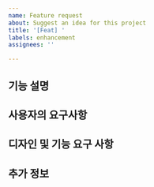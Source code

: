 ```yaml
---
name: Feature request
about: Suggest an idea for this project
title: '[Feat] '
labels: enhancement
assignees: ''

---
```


## 기능 설명

<!-- 추가하고 싶은 기능을 설명해주세요. -->

## 사용자의 요구사항

<!-- - 이 기능이 왜 필요한지 설명해주세요. -->
<!-- - 사용자가 이 기능을 사용하면 얻을 수 있는 이점은 무엇인가요? -->

## 디자인 및 기능 요구 사항

<!-- 이 기능이 어떻게 동작해야 할지, 혹은 디자인 관련 요구 사항이 있다면 적어주세요. -->

## 추가 정보

<!-- 기능 추가와 관련된 참고 사항이나 추가 의견을 작성해주세요. -->
